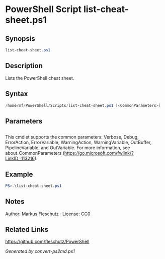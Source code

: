 # PowerShell Script list-cheat-sheet.ps1

## Synopsis
```powershell
list-cheat-sheet.ps1
```

## Description
Lists the PowerShell cheat sheet.

## Syntax
```powershell
/home/mf/PowerShell/Scripts/list-cheat-sheet.ps1 [<CommonParameters>]
```

## Parameters
## <CommonParameters>
This cmdlet supports the common parameters: Verbose, Debug, ErrorAction, ErrorVariable, WarningAction, WarningVariable, OutBuffer, PipelineVariable, and OutVariable. For more information, see about_CommonParameters (https://go.microsoft.com/fwlink/?LinkID=113216).

## Example
```powershell
PS>.\list-cheat-sheet.ps1
```


## Notes
Author: Markus Fleschutz · License: CC0

## Related Links
https://github.com/fleschutz/PowerShell

*Generated by convert-ps2md.ps1*
